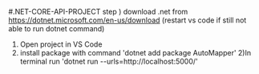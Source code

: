 #.NET-CORE-API-PROJECT
step
) download .net from https://dotnet.microsoft.com/en-us/download  (restart vs code if still not able to run dotnet command)
1) Open project in VS Code
2) install package with command 'dotnet add package AutoMapper'
2)In terminal run 'dotnet run --urls=http://localhost:5000/' 

